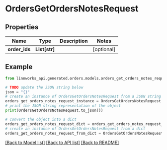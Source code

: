 # OrdersGetOrdersNotesRequest


## Properties

Name | Type | Description | Notes
------------ | ------------- | ------------- | -------------
**order_ids** | **List[str]** |  | [optional] 

## Example

```python
from linnworks_api.generated.orders.models.orders_get_orders_notes_request import OrdersGetOrdersNotesRequest

# TODO update the JSON string below
json = "{}"
# create an instance of OrdersGetOrdersNotesRequest from a JSON string
orders_get_orders_notes_request_instance = OrdersGetOrdersNotesRequest.from_json(json)
# print the JSON string representation of the object
print(OrdersGetOrdersNotesRequest.to_json())

# convert the object into a dict
orders_get_orders_notes_request_dict = orders_get_orders_notes_request_instance.to_dict()
# create an instance of OrdersGetOrdersNotesRequest from a dict
orders_get_orders_notes_request_from_dict = OrdersGetOrdersNotesRequest.from_dict(orders_get_orders_notes_request_dict)
```
[[Back to Model list]](../README.md#documentation-for-models) [[Back to API list]](../README.md#documentation-for-api-endpoints) [[Back to README]](../README.md)


